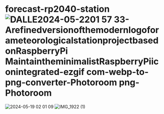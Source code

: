 # forecast-rp2040-station![DALLE2024-05-2201 57 33-ArefinedversionofthemodernlogoforameteorologicalstationprojectbasedonRaspberryPi MaintaintheminimalistRaspberryPiiconintegrated-ezgif com-webp-to-png-converter-Photoroom png-Photoroom](https://github.com/kuzlik340/forecast-rp2040-station/assets/145336491/a7c2bccd-131b-4acd-8dc7-73c232ca1948)
![2024-05-19 02 01 09](https://github.com/kuzlik340/forecast-rp2040-station/assets/145336491/ede9e482-9626-4ea4-907a-657552a753c1)
![IMG_1922 (1)](https://github.com/kuzlik340/forecast-rp2040-station/assets/145336491/635a64a0-a4c4-4f85-825c-b47dbc7b113a)


